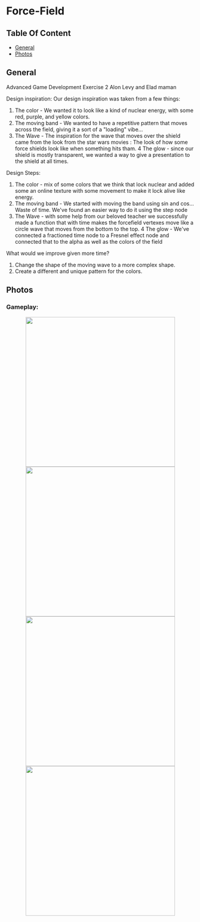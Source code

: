 # Force-Field
 
## Table Of Content

- [General](#general)
- [Photos](#Photos)

## General

Advanced Game Development
Exercise 2
Alon Levy and Elad maman 

Design inspiration: 
Our design inspiration was taken from a few things: 
1. The color - We wanted it to look like a kind of nuclear energy, with some red, purple, and yellow colors.
2. The moving band - We wanted to have a repetitive pattern that moves across the field, giving it a sort of a "loading" vibe...
3. The Wave - The inspiration for the wave that moves over the shield came from the look from the star wars movies : 
The look of how some force shields look like when something hits tham. 
4 The glow - since our shield is mostly transparent, we wanted a way to give a presentation to the shield at all times.

Design Steps: 
1. The color - mix of some colors that we think that lock nuclear and added some an online texture with some movement to make it lock alive like energy.
2. The moving band - We started with moving the band using sin and cos... Waste of time. We've found an easier way to do it using the step node
3. The Wave - with some help from our beloved teacher we successfully made a function that with time makes the forcefield vertexes move like a circle wave that moves from the bottom to the top.
4 The glow - We've connected a fractioned time node to a Fresnel effect node and connected that to the alpha as well as the colors of the field
 

What would we improve given more time?
1. Change the shape of the moving wave to a more complex shape.
2. Create a different and unique pattern for the colors.
  
## Photos

  <h3>Gameplay:</h3>
<p align="center">
 <img src="Images/Screenshot 2022-08-23 185026.png" width="400"/>
 <img src="Images/Screenshot 2022-08-23 185113.png" width="400"/>
 <img src="Images/Screenshot 2022-08-23 185222.png" width="400"/>
 <img src="Images/WhatsApp Image 2022-08-22 at 2.05.12 PM (1).jpeg" width="400"/>
</p>
